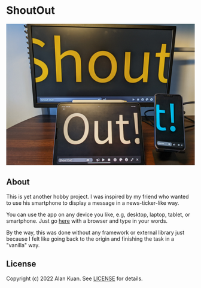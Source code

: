 # ShoutOut

![a photo with a screen monitor, a tablet, and a smartphone displaying "Shout Out!" with this app](assets/banner.jpg)

## About
This is yet another hobby project.
I was inspired by my friend who wanted to use his smartphone to display a message in a news-ticker-like way.

You can use the app on any device you like, e.g, desktop, laptop, tablet, or smartphone.
Just go [here](https://alan-kuan.github.io/ShoutOut) with a browser and type in your words.

By the way, this was done without any framework or external library just because I felt like going back to the origin and finishing the task in a "vanilla" way.

## License
Copyright (c) 2022 Alan Kuan. See [LICENSE](LICENSE) for details.
